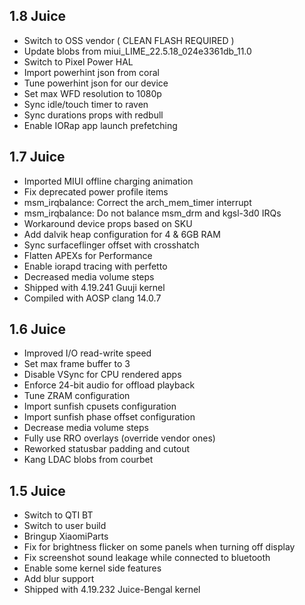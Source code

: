 ## 1.8 Juice

- Switch to OSS vendor ( CLEAN FLASH REQUIRED )
- Update blobs from miui_LIME_22.5.18_024e3361db_11.0
- Switch to Pixel Power HAL
- Import powerhint json from coral
- Tune powerhint json for our device
- Set max WFD resolution to 1080p
- Sync idle/touch timer to raven
- Sync durations props with redbull
- Enable IORap app launch prefetching

## 1.7 Juice

- Imported MIUI offline charging animation
- Fix deprecated power profile items
- msm_irqbalance: Correct the arch_mem_timer interrupt
- msm_irqbalance: Do not balance msm_drm and kgsl-3d0 IRQs
- Workaround device props based on SKU
- Add dalvik heap configuration for 4 & 6GB RAM
- Sync surfaceflinger offset with crosshatch
- Flatten APEXs for Performance
- Enable iorapd tracing with perfetto
- Decreased media volume steps
- Shipped with 4.19.241 Guuji kernel
- Compiled with AOSP clang 14.0.7

## 1.6 Juice

- Improved I/O read-write speed
- Set max frame buffer to 3
- Disable VSync for CPU rendered apps
- Enforce 24-bit audio for offload playback
- Tune ZRAM configuration
- Import sunfish cpusets configuration
- Import sunfish phase offset configuration
- Decrease media volume steps
- Fully use RRO overlays (override vendor ones)
- Reworked statusbar padding and cutout
- Kang LDAC blobs from courbet

## 1.5 Juice

- Switch to QTI BT
- Switch to user build
- Bringup XiaomiParts
- Fix for brightness flicker on some panels when turning off display
- Fix screenshot sound leakage while connected to bluetooth
- Enable some kernel side features
- Add blur support
- Shipped with 4.19.232 Juice-Bengal kernel
